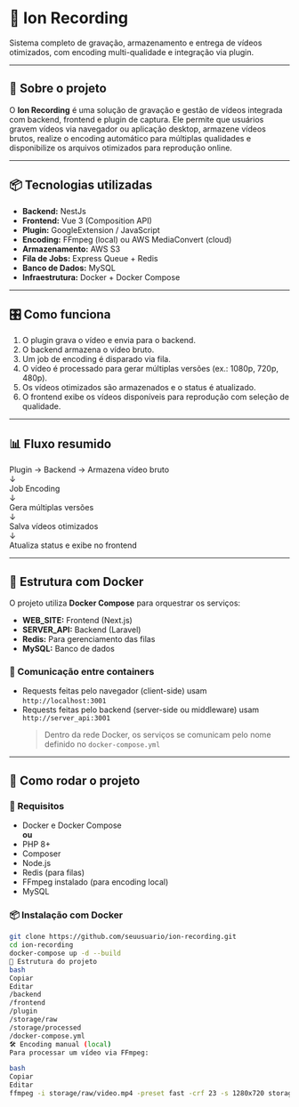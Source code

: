 # 🎥 Ion Recording

Sistema completo de gravação, armazenamento e entrega de vídeos otimizados, com encoding multi-qualidade e integração via plugin.

---

## 📖 Sobre o projeto

O **Ion Recording** é uma solução de gravação e gestão de vídeos integrada com backend, frontend e plugin de captura. Ele permite que usuários gravem vídeos via navegador ou aplicação desktop, armazene vídeos brutos, realize o encoding automático para múltiplas qualidades e disponibilize os arquivos otimizados para reprodução online.

---

## 📦 Tecnologias utilizadas

- **Backend:** NestJs  
- **Frontend:** Vue 3 (Composition API)  
- **Plugin:** GoogleExtension / JavaScript  
- **Encoding:** FFmpeg (local) ou AWS MediaConvert (cloud)  
- **Armazenamento:** AWS S3  
- **Fila de Jobs:** Express Queue + Redis  
- **Banco de Dados:** MySQL  
- **Infraestrutura:** Docker + Docker Compose  

---

## 🎛️ Como funciona

1. O plugin grava o vídeo e envia para o backend.
2. O backend armazena o vídeo bruto.
3. Um job de encoding é disparado via fila.
4. O vídeo é processado para gerar múltiplas versões (ex.: 1080p, 720p, 480p).
5. Os vídeos otimizados são armazenados e o status é atualizado.
6. O frontend exibe os vídeos disponíveis para reprodução com seleção de qualidade.

---

## 📊 Fluxo resumido

Plugin → Backend → Armazena vídeo bruto  
↓  
Job Encoding  
↓  
Gera múltiplas versões  
↓  
Salva vídeos otimizados  
↓  
Atualiza status e exibe no frontend  

---

## 🐳 Estrutura com Docker

O projeto utiliza **Docker Compose** para orquestrar os serviços:

- **WEB_SITE:** Frontend (Next.js)
- **SERVER_API:** Backend (Laravel)
- **Redis:** Para gerenciamento das filas
- **MySQL:** Banco de dados

### 📡 Comunicação entre containers

- Requests feitas pelo navegador (client-side) usam `http://localhost:3001`
- Requests feitas pelo backend (server-side ou middleware) usam `http://server_api:3001`  
  > Dentro da rede Docker, os serviços se comunicam pelo nome definido no `docker-compose.yml`

---

## 🚀 Como rodar o projeto

### 📌 Requisitos

- Docker e Docker Compose  
**ou**  
- PHP 8+
- Composer
- Node.js
- Redis (para filas)
- FFmpeg instalado (para encoding local)
- MySQL

### 📦 Instalação com Docker

```bash
git clone https://github.com/seuusuario/ion-recording.git
cd ion-recording
docker-compose up -d --build
📂 Estrutura do projeto
bash
Copiar
Editar
/backend
/frontend
/plugin
/storage/raw
/storage/processed
/docker-compose.yml
🛠️ Encoding manual (local)
Para processar um vídeo via FFmpeg:

bash
Copiar
Editar
ffmpeg -i storage/raw/video.mp4 -preset fast -crf 23 -s 1280x720 storage/processed/video-720p.mp4